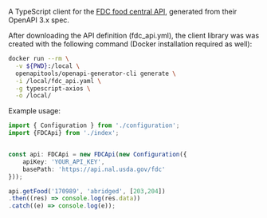A TypeScript client for the [FDC food central API](https://fdc.nal.usda.gov/),
generated from their OpenAPI 3.x spec.

After downloading the API definition (fdc_api.yml), the client library was
was created with the following command (Docker installation required as well):

```bash
docker run --rm \
  -v ${PWD}:/local \
  openapitools/openapi-generator-cli generate \
  -i /local/fdc_api.yaml \
  -g typescript-axios \
  -o /local/
```

Example usage:

```typescript
import { Configuration } from './configuration';
import {FDCApi} from './index';


const api: FDCApi = new FDCApi(new Configuration({
    apiKey: 'YOUR_API_KEY',
    basePath: 'https://api.nal.usda.gov/fdc'
}));

api.getFood('170989', 'abridged', [203,204])
.then((res) => console.log(res.data))
.catch((e) => console.log(e));

```

